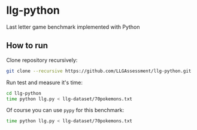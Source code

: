 # llg-python
Last letter game benchmark implemented with Python

## How to run
Clone repository recursively:

```bash
git clone --recursive https://github.com/LLGAssessment/llg-python.git
```

Run test and measure it's time:

```bash
cd llg-python
time python llg.py < llg-dataset/70pokemons.txt
```

Of course you can use `pypy` for this benchmark:

```bash
time python llg.py < llg-dataset/70pokemons.txt
```
